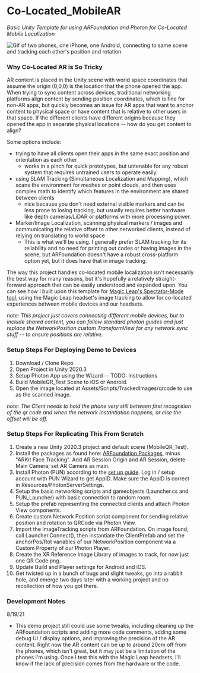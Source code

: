 # Co-Located_MobileAR
*Basic Unity Template for using ARFoundation and Photon for Co-Located Mobile Localization*

![Gif of two phones, one iPhone, one Android, connecting to same scene and tracking each other's position and rotation](MobileLocalization_QRDemo1.gif)

### Why Co-Located AR is So Tricky
AR content is placed in the Unity scene with world space coordinates that assume the origin (0,0,0) is the location that the phone opened the app. When trying to sync content across devices, traditional networking platforms align content by sending position coordinates, which is fine for non-AR apps, but quickly becomes an issue for AR apps that want to anchor content to physical space or have content that is relative to other users in that space. If the different clients have different origins because they opened the app in separate physical locations -- how do you get content to align? 

Some options include:
- trying to have all clients open their apps in the same exact position and orientation as each other
    - works in a pinch for quick prototypes, but untenable for any robust system that requires untrained users to operate easily.
- using SLAM Tracking (Simultaneous Localization and Mapping), which scans the environment for meshes or point clouds, and then uses complex math to identify which features in the environment are shared between clients
    - nice because you don't need external visible markers and can be less prone to losing tracking, but usually requires better hardware like depth cameras/LiDAR or platforms with more processing power.
- Marker/Image Localization, scanning physical markers / images and communicating the relative offset to other networked clients, instead of relying on translating to world space
    - This is what we'll be using. I generally prefer SLAM tracking for its reliability and no need for printing out codes or having images in the scene, but ARFoundation doesn't have a robust cross-platform option yet, but it does have that in image tracking.


The way this project handles co-located mobile localization isn't necessarily the best way for many reasons, but it's hopefully a relatively straight-forward approach that can be easily understood and expanded upon. You can see how I built upon this template for [Magic Leap's Spectator-Mode tool](https://github.com/augustluhrs/Co-Located_MobileMagicLeap), using the Magic Leap headset's image tracking to allow for co-located experiences between mobile devices and our headsets. 


*note: This project just covers connecting different mobile devices, but to include shared content, you can follow standard photon guides and just replace the NetworkPosition custom TransformView for any network sync stuff -- to ensure positions are relative.*

### Setup Steps For Deploying Demo to Devices
1. Download / Clone Repo
2. Open Project in Unity 2020.3
3. Setup Photon App using the Wizard -- TODO: Instructions
3. Build MobileQR_Test Scene to iOS or Android.
4. Open the image located at Assets/Scripts/TrackedImages/qrcode to use as the scanned image.

*note: The Client needs to hold the phone very still between first recognition of the qr code and when the network instantiation happens, or else the offset will be off.*


### Setup Steps For Replicating This From Scratch
1. Create a new Unity 2020.3 project and default scene (MobileQR_Test).
2. Install the packages as found here: [ARFoundation Packages](https://github.com/Unity-Technologies/arfoundation-samples), minus "ARKit Face Tracking". Add AR Session Origin and AR Session, delete Main Camera, set AR Camera as main.
3. Install Photon (PUN) according to the [set up guide](https://doc.photonengine.com/en-us/pun/v2/demos-and-tutorials/pun-basics-tutorial/intro). Log in / setup account with PUN Wizard to get AppID. Make sure the AppID is correct in Resources/PhotonServerSettings.
4. Setup the basic networking scripts and gameobjects (Launcher.cs and PUN_Launcher) with basic connection to random room.
5. Setup the prefab representing the connected clients and attach Photon View components.
6. Create custom Network Position script component for sending relative position and rotation to QRCode via Photon View.
7. Import the ImageTracking scripts from ARFoundation. On image found, call Launcher.Connect(), then instantiate the ClientPrefab and set the anchorPos/Rot variables of our NetworkPosition component via a Custom Property of our Photon Player.
8. Create the XR Reference Image Library of images to track, for now just one QR Code png.
9. Update Build and Player settings for Android and iOS.
10. Get twisted up in a bunch of bugs and slight tweaks, go into a rabbit hole, and emerge two days later with a working project and no recollection of how you got there.


### Development Notes

8/19/21
- This demo project still could use some tweaks, including cleaning up the ARFoundation scripts and adding more code comments, adding some debug UI / display options, and improving the precision of the AR content. Right now the AR content can be up to around 20cm off from the phones, which isn't great, but it may just be a limitation of the phones I'm using. Once I test this with the Magic Leap headsets, I'll know if the lack of precision comes from the hardware or the code.